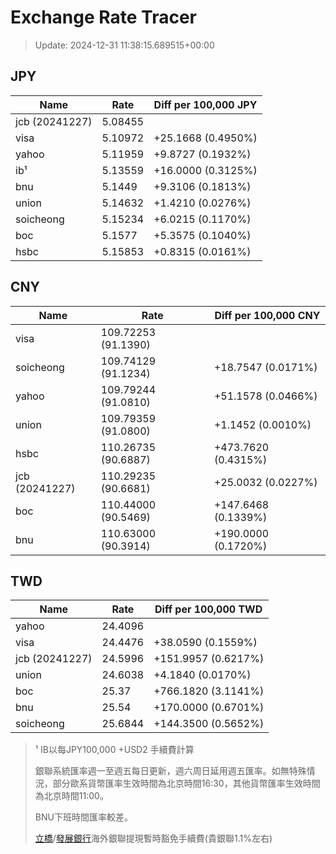 # Exchange Rate Tracer

> Update: 2024-12-31 11:38:15.689515+00:00

## JPY

| Name           |    Rate | Diff per 100,000 JPY   |
|----------------|---------|------------------------|
| jcb (20241227) | 5.08455 |                        |
| visa           | 5.10972 | +25.1668 (0.4950%)     |
| yahoo          | 5.11959 | +9.8727 (0.1932%)      |
| ib¹            | 5.13559 | +16.0000 (0.3125%)     |
| bnu            | 5.1449  | +9.3106 (0.1813%)      |
| union          | 5.14632 | +1.4210 (0.0276%)      |
| soicheong      | 5.15234 | +6.0215 (0.1170%)      |
| boc            | 5.1577  | +5.3575 (0.1040%)      |
| hsbc           | 5.15853 | +0.8315 (0.0161%)      |

## CNY

| Name           | Rate                | Diff per 100,000 CNY   |
|----------------|---------------------|------------------------|
| visa           | 109.72253	(91.1390) |                        |
| soicheong      | 109.74129	(91.1234) | +18.7547 (0.0171%)     |
| yahoo          | 109.79244	(91.0810) | +51.1578 (0.0466%)     |
| union          | 109.79359	(91.0800) | +1.1452 (0.0010%)      |
| hsbc           | 110.26735	(90.6887) | +473.7620 (0.4315%)    |
| jcb (20241227) | 110.29235	(90.6681) | +25.0032 (0.0227%)     |
| boc            | 110.44000	(90.5469) | +147.6468 (0.1339%)    |
| bnu            | 110.63000	(90.3914) | +190.0000 (0.1720%)    |

## TWD

| Name           |    Rate | Diff per 100,000 TWD   |
|----------------|---------|------------------------|
| yahoo          | 24.4096 |                        |
| visa           | 24.4476 | +38.0590 (0.1559%)     |
| jcb (20241227) | 24.5996 | +151.9957 (0.6217%)    |
| union          | 24.6038 | +4.1840 (0.0170%)      |
| boc            | 25.37   | +766.1820 (3.1141%)    |
| bnu            | 25.54   | +170.0000 (0.6701%)    |
| soicheong      | 25.6844 | +144.3500 (0.5652%)    |


> ¹ IB以每JPY100,000 +USD2 手續費計算
>
> 銀聯系統匯率週一至週五每日更新，週六周日延用週五匯率。如無特殊情況，部分歐系貨幣匯率生效時間為北京時間16:30，其他貨幣匯率生效時間為北京時間11:00。
>
> BNU下班時間匯率較差。
>
> [立橋](https://www.wlbank.com.mo/uploads/ueditor/file/20181211/1544536513900230.pdf)/[發展銀行](https://www.mdb.com.mo/Service_Charges_20230728.pdf)海外銀聯提現暫時豁免手續費(貴銀聯1.1%左右)

